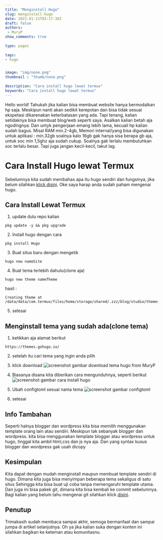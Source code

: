 ```yaml
---
title: "Menginstall Hugo"
slug: menginstall-hugo
date: 2021-01-21T03:17:38Z
draft: false 
authors:
 - MuryP
show_comments: true 
 
type: pages 
 
tags: 
- hugo


image: "img/none.png" 
thumbnail : "thumb/none.png" 
 
description: "Cara install hugo lewat termux" 
keywords: "Cara install hugo lewat termux" 
--- 
```

Hello world!
Tahukah jika kalian bisa membuat website hanya bermodalkan hp saja. Meskipun nanti akan sedikit kerepotan dan bisa tidak sesuai ekspetasi dikarenakan keterbatasan yang ada. Tapi tenang, kalian setidaknya bisa membuat blog/web seperti saya. Asalkan kalian betah aja ngodingnya. Dan untyk pengerjaan emang lebih lama, kecuali hp kalian sudah bagus. Misal RAM min.2-4gb, Memori internal/yang bisa digunakan untuk aplikasi : min.32gb soalnya kalo 16gb gak hanya sisa berapa gb aja, untuk soc min 1,5ghz aja sudah cukup. Soalnya gak terlalu membutuhkan soc terlalu besar. Tapi juga jangan kecil-kecil, takut lag.

# Cara Install Hugo lewat Termux
Sebelumnya kita sudah membahas apa itu hugo sendiri dan fungsinya, jika belum silahkan [klick disini](/apa-itu-hugo). Oke saya harap anda sudah paham mengenai hugo. 

## Cara Install Lewat Termux
1. update dulu repo kalian
```
pkg update -y && pkg upgrade
```
2. Install hugo dengan cara
```
pkg install Hugo
```
3. Buat situs baru dengan mengetik
```
hugo new nameSite
```
4. Buat tema terlebih dahulu(clone aja)
```
hugo new theme nameTheme
```
hasil :
```
Creating theme at /data/data/com.termux/files/home/storage/shared/.zzz/blog/studio/themes/nameTheme
```
5. selesai

## Menginstall tema yang sudah ada(clone tema)
1. ketikkan aja alamat berikut
```
https://themes.gohugo.io/
```

2. setelah itu cari tema yang ingin anda pilih

3. klick download
![screenshot gambar download tema hugo from MuryP](/menginstall-hugo/1.png)

4. Biasanya disana kita diberikan cara mengunduhnya, seperti berikut
![screenshot gambar cara install hugo](/menginstall-hugo/2.png)

5. Ubah configtoml sesuai nama tema
![screenshot gambar configtoml](/menginstall-hugo/3.png)
6. selesai

## Info Tambahan
Seperti halnya blogger dan wordpress kita bisa memilih menggunakan template orang lain atau sendiri. Meskipun tak sebanyak blogger dan wordpress. kita bisa menggunakan template blogger atau wordpress untuk hugo, tinggal kita ambil html,css dan js nya aja. Dan yang syntax kusus blogger dan wordpress gak usah dicopy

## Kesimpulan
Kita dapat dengan mudah menginstall maupun membuat template sendiri di hugo. Dimana kita juga bisa menyimpan beberapa tema sekaligus di satu situs  Sehingga kita bisa buat uji coba tanpa memengaruhi template utama. Dan juga ini bisa pakek git, dimana kita bisa kembali ke commit sebelumnya. Bagi kalian yang belum tahu mengenai git silahkan klick [disini](/apa-itu-git-dan-github-bagaimana-cara-cloning-repo-dan-daftar-perintahnya.).

## Penutup
Trimakasih sudah membaca sampai akhir, semoga bermanfaat dan sampai jumpa di artikel selanjutnya. Oh ya jika kalian suka dengan konten ini silahkan bagikan ke keteman atau komunitasnu.

